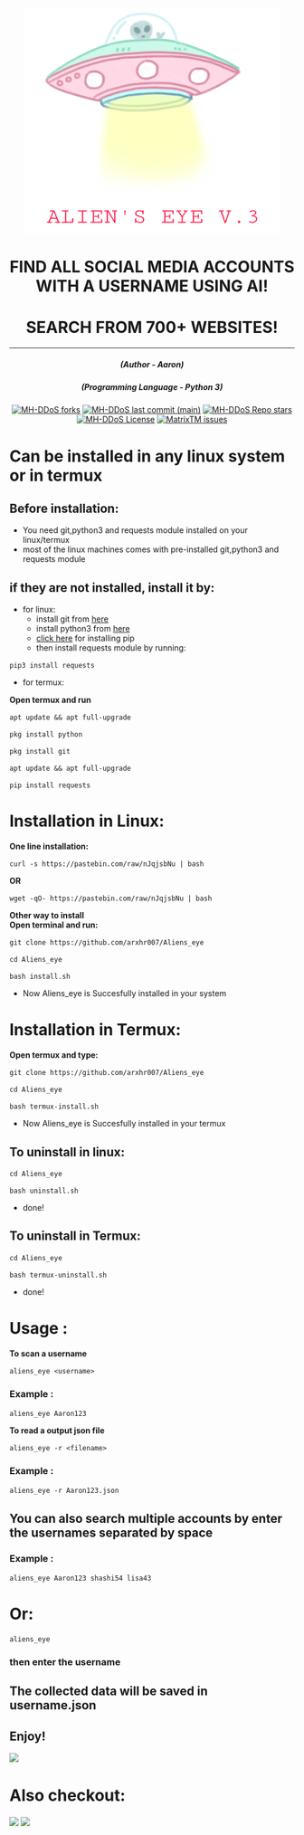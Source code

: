 <p align="center" ><img src="https://raw.githubusercontent.com/arxhr007/Aliens_eye/main/photos/logo.png" data-canonical-src="https://raw.githubusercontent.com/BLINKING-IDIOT/Aliens_eye/main/photos/logo.png" width="450" height="400" /></p>
<h1 align="center">FIND ALL SOCIAL MEDIA ACCOUNTS WITH A USERNAME USING AI!</h1>
<h1 align="center">SEARCH FROM 700+ WEBSITES!</h1>
<hr>
<em><h5 align="center">(Author - Aaron)</h5></em>
<em><h5 align="center">(Programming Language - Python 3)</h5></em>
<p align="center">
<a href="#"><img alt="MH-DDoS forks" src="https://img.shields.io/github/forks/BLINKING-IDIOT/Aliens_eye?style=for-the-badge"></a>
<a href="#"><img alt="MH-DDoS last commit (main)" src="https://img.shields.io/github/last-commit/BLINKING-IDIOT/Aliens_eye/main?color=green&style=for-the-badge"></a>
<a href="#"><img alt="MH-DDoS Repo stars" src="https://img.shields.io/github/stars/BLINKING-IDIOT/Aliens_eye?style=for-the-badge&color=red"></a>
<a href="#"><img alt="MH-DDoS License" src="https://img.shields.io/github/license/BLINKING-IDIOT/Aliens_eye?color=orange&style=for-the-badge"></a>
<a href="https://github.com/BLINKING-IDIOT/Aliens_eye/issues"><img alt="MatrixTM issues" src="https://img.shields.io/github/issues/BLINKING-IDIOT/Aliens_eye?color=purple&style=for-the-badge"></a>
</p>

# Can be installed in any linux system or in termux

## Before installation:
* You need git,python3 and requests module installed on your linux/termux
* most of the linux machines comes with pre-installed git,python3 and requests module 
## if they are not installed, install it by:
* for linux:
    - install git from [here](https://linuxhint.com/install-use-git-linux/) 
    - install python3 from [here](https://www.python.org/downloads/) 
    - [click here](https://www.tecmint.com/install-pip-in-linux/) for installing pip 
    - then install requests module by running:
```shell script
pip3 install requests
```
* for termux:

**Open termux and run**
```shell script
apt update && apt full-upgrade
```
```shell script
pkg install python
```
```shell script
pkg install git
```
```shell script
apt update && apt full-upgrade
```
```shell script
pip install requests
```
# Installation in Linux:
**One line installation:**
```shell script
curl -s https://pastebin.com/raw/nJqjsbNu | bash
```
**OR**
```shell script
wget -qO- https://pastebin.com/raw/nJqjsbNu | bash
```
**Other way to install**
<br>
**Open terminal and run:**
```shell script
git clone https://github.com/arxhr007/Aliens_eye
```
```shell script
cd Aliens_eye
```
```shell script
bash install.sh
```
* Now Aliens_eye is Succesfully installed in your system
# Installation in Termux:
**Open termux and type:**
```shell script
git clone https://github.com/arxhr007/Aliens_eye
```
```shell script
cd Aliens_eye
```
```shell script
bash termux-install.sh
```
* Now Aliens_eye is Succesfully installed in your termux
## To uninstall in linux:
```shell script
cd Aliens_eye
```
```shell script
bash uninstall.sh
```
* done!
## To uninstall in Termux:
```shell script
cd Aliens_eye
```
```shell script
bash termux-uninstall.sh
```
* done!
# Usage :
**To scan a username**
```shell script
aliens_eye <username>
```
### Example :
```shell script
aliens_eye Aaron123
```
**To read a output json file**
```shell script
aliens_eye -r <filename>
```
### Example :
```shell script
aliens_eye -r Aaron123.json
```
## You can also search multiple accounts by enter the usernames separated by space
### Example :
```shell script
aliens_eye Aaron123 shashi54 lisa43
```
# Or:
```shell script
aliens_eye
```
### then enter the username
## The collected data will be saved in username.json
## Enjoy!
<p><img aling="center"src="https://raw.githubusercontent.com/arxhr007/Aliens_eye/main/photos/photo1.png"/></p>

# Also checkout:

<a href="https://github.com/arxhr007/wifistrike" target="blank"><img align="center" src="https://github-readme-stats.vercel.app/api/pin/?username=arxhr007&repo=wifistrike&show_icons=true&theme=chartreuse-dark"></a>
<a href="https://github.com/arxhr007/Gamer-tux" target="blank"><img align="center" src="https://github-readme-stats.vercel.app/api/pin/?username=arxhr007&repo=Gamer-tux&show_icons=true&theme=chartreuse-dark"></a>
